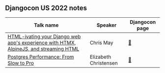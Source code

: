 ## Djangocon US 2022 notes


| Talk name  | Speaker | Djangocon page |
| ------------- | ------------- | ------------- |
| [HTML-ivating your Django web app's experience with HTMX, AlpineJS, and streaming HTML](notes/html-ivating-django-htmx-alpinejs-streaming-html.md)  | Chris May  | [🔗](https://2023.djangocon.us/talks/html-ivating-your-django-web-app-s-experience-with-htmx-alpinejs-and-streaming-html/) |
| [Postgres Performance: From Slow to Pro](notes/postgres-performance-from-slow-to-pro.md)  | Elizabeth Christensen  | [🔗](https://2023.djangocon.us/talks/postgres-performance-from-slow-to-pro/) |
